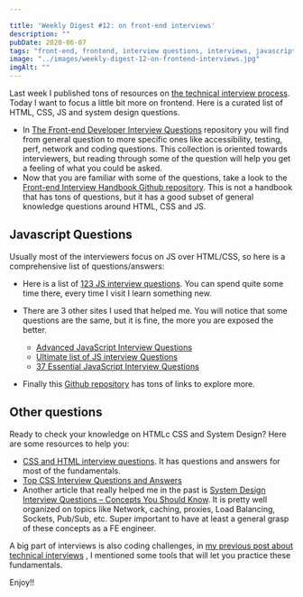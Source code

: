 ```yaml
---

title: 'Weekly Digest #12: on front-end interviews'
description: ""
pubDate: 2020-06-07
tags: "front-end, frontend, interview questions, interviews, javascript, tech interview, Weekly Digest"
image: "../images/weekly-digest-12-on-frontend-interviews.jpg"
imgAlt: ""
---
```

Last week I published tons of resources on [the technical interview process](https://juanmanuelalloron.com/2020/05/31/weekly-digest-on-technical-interviews/). Today I want to focus a little bit more on frontend. Here is a curated list of HTML, CSS, JS and system design questions.

- In [The Front-end Developer Interview Questions](https://github.com/h5bp/Front-end-Developer-Interview-Questions) repository you will find from general question to more specific ones like accessibility, testing, perf, network and coding questions. This collection is oriented towards interviewers, but reading through some of the question will help you get a feeling of what you could be asked.
- Now that you are familiar with some of the questions, take a look to the [Front-end Interview Handbook Github repository](https://github.com/yangshun/front-end-interview-handbook). This is not a handbook that has tons of questions, but it has a good subset of general knowledge questions around HTML, CSS and JS.

## Javascript Questions

Usually most of the interviewers focus on JS over HTML/CSS, so here is a comprehensive list of questions/answers:

- Here is a list of [123 JS interview questions](https://github.com/ganqqwerty/123-Essential-JavaScript-Interview-Questions). You can spend quite some time there, every time I visit I learn something new.

- There are 3 other sites I used that helped me. You will notice that some questions are the same, but it is fine, the more you are exposed the better.

  - [Advanced JavaScript Interview Questions](https://codersera.com/blog/advanced-javascript-interview-questions/)
  - [Ultimate list of JS interview Questions](https://blog.soshace.com/ultimate-list-of-javascript-interview-questions/)
  - [37 Essential JavaScript Interview Questions](https://www.toptal.com/javascript/interview-questions)

- Finally this [Github repository](https://github.com/vvscode/js--interview-questions) has tons of links to explore more.

## Other questions

Ready to check your knowledge on HTMLc CSS and System Design? Here are some resources to help you:

- [CSS and HTML interview questions](https://gist.github.com/marko-jankovic/22ad55fae467e72d0312). It has questions and answers for most of the fundamentals.
- [Top CSS Interview Questions and Answers](https://codersera.com/blog/top-css-interview-questions-and-answers/)
- Another article that really helped me in the past is [System Design Interview Questions – Concepts You Should Know](https://www.freecodecamp.org/news/systems-design-for-interviews/). It is pretty well organized on topics like Network, caching, proxies, Load Balancing, Sockets, Pub/Sub, etc. Super important to have at least a general grasp of these concepts as a FE engineer.

A big part of interviews is also coding challenges, in [my previous post about technical interviews](https://juanmanuelalloron.com/2020/05/31/weekly-digest-on-technical-interviews) , I mentioned some tools that will let you practice these fundamentals.

Enjoy!!

